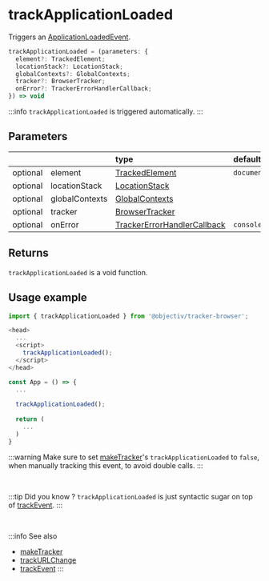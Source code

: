 # trackApplicationLoaded

Triggers an [ApplicationLoadedEvent](/taxonomy/events/ApplicationLoadedEvent.md).

```typescript
trackApplicationLoaded = (parameters: {
  element?: TrackedElement;
  locationStack?: LocationStack;
  globalContexts?: GlobalContexts;
  tracker?: BrowserTracker;
  onError?: TrackerErrorHandlerCallback;  
}) => void
```

:::info
`trackApplicationLoaded` is triggered automatically.
:::

## Parameters
|          |                | type                                                                                              | default value
| :-:      | :--            | :--                                                                                               | :--           
| optional | element        | [TrackedElement](/tracking/api-reference/definitions/TrackedElement.md)                           | `document`
| optional | locationStack  | [LocationStack](/tracking/api-reference/core/LocationStack.md)                                    |
| optional | globalContexts | [GlobalContexts](/tracking/api-reference/core/GlobalContexts.md)                                  |
| optional | tracker        | [BrowserTracker](/tracking/api-reference/general/BrowserTracker.md)                               |
| optional | onError        | [TrackerErrorHandlerCallback](/tracking/api-reference/definitions/TrackerErrorHandlerCallback.md) | `console.error`

## Returns
`trackApplicationLoaded` is a void function.

## Usage example

```typescript jsx
import { trackApplicationLoaded } from '@objectiv/tracker-browser';
```

```typescript jsx
<head>
  ...
  <script>
    trackApplicationLoaded();
  </script>
</head>
```

```typescript jsx
const App = () => {
  ...
  
  trackApplicationLoaded();
  
  return (
    ...
  )
}
```

:::warning
Make sure to set [makeTracker](/tracking/api-reference/general/makeTracker.md)'s `trackApplicationLoaded` to `false`, when manually tracking this event, to avoid double calls.
:::

<br />

:::tip Did you know ?
`trackApplicationLoaded` is just syntactic sugar on top of [trackEvent](/tracking/api-reference/eventTrackers/trackEvent.md).
:::

<br />

:::info See also
- [makeTracker](/tracking/api-reference/general/makeTracker.md)
- [trackURLChange](/tracking/api-reference/eventTrackers/trackURLChange.md)
- [trackEvent](/tracking/api-reference/eventTrackers/trackEvent.md)
:::
